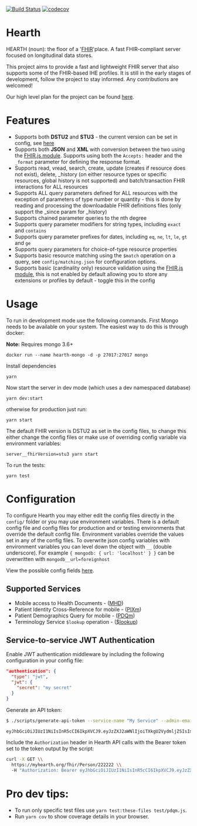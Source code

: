 [![Build Status](https://travis-ci.org/jembi/hearth.svg?branch=master)](https://travis-ci.org/jembi/hearth) [![codecov](https://codecov.io/gh/jembi/hearth/branch/master/graph/badge.svg)](https://codecov.io/gh/jembi/hearth)

# Hearth
HEARTH (noun): the floor of a '[FHIR](http://hl7.org/fhir/)'place. A fast FHIR-compliant server focused on longitudinal data stores.

This project aims to provide a fast and lightweight FHIR server that also supports some of the FHIR-based IHE profiles. It is still in the early stages of development, follow the project to stay informed. Any contributions are welcomed!

Our high level plan for the project can be found [here](https://docs.google.com/document/d/1wJr-A0xJFEwwR9y5c5tVGb0_rH7IQFBJRhMNRU31Fis/edit?usp=sharing).

# Features

* Supports both **DSTU2** and **STU3** - the current version can be set in config, see [here](https://github.com/jembi/hearth/blob/master/config/default.json#L6)
* Supports both **JSON** and **XML** with conversion between the two using the [FHIR.js module](https://www.npmjs.com/package/fhir). Supports using both the `Accepts:` header and the `_format` parameter for defining the response format.
* Supports read, vread, search, create, update (creates if resource does not exist), delete, _history (on either resource types or specific resources, global history is not supported) and batch/transaction FHIR interactions for ALL resources
* Supports ALL query parameters defined for ALL resources with the exception of parameters of type number or quantity - this is done by reading and processing the downloadable FHIR definitions files (only support the _since param for _history)
* Supports chained parameter queries to the nth degree
* Supports query parameter modifiers for string types, including `exact` and `contains`
* Supports query parameter prefixes for dates, including `eq`, `ne`, `lt`, `le`, `gt` and `ge`
* Supports query parameters for choice-of-type resource properties
* Supports basic resource matching using the `$match` operation on a query, see `config/matching.json` for configuration options.
* Supports basic (cardinality only) resource validation using the [FHIR.js module](https://www.npmjs.com/package/fhir), this is not enabled by default allowing you to store any extensions or profiles by default - toggle this in the config

# Usage
To run in development mode use the following commands. First Mongo needs to be available on your system. The easiest way to do this is through docker:

**Note:** Requires mongo 3.6+

```
docker run --name hearth-mongo -d -p 27017:27017 mongo
```
Install dependencies
```
yarn
```
Now start the server in dev mode (which uses a dev namespaced database)
```
yarn dev:start
```
otherwise for production just run:
```
yarn start
```

The default FHIR version is DSTU2 as set in the config files, to change this either change the config files or make use of overriding config variable via environment variables:
```
server__fhirVersion=stu3 yarn start
```

To run the tests:
```
yarn test
```

# Configuration

To configure Hearth you may either edit the config files directly in the `config/` folder or you may use environment variables. There is a default config file and config files for production and or testing environments that override the default config file. Environment variables override the values set in any of the config files. To overwrite json config variables with environment variables you can level down the object with `__` (double underscore).  For example `{ mongodb: { url: 'localhost' } }` can be overwritten with `mongodb__url=foreignhost`

View the possible config fields [here](https://github.com/jembi/hearth/blob/master/config/default.json).

## Supported Services
* Mobile access to Health Documents - ([MHD](http://www.ihe.net/uploadedFiles/Documents/ITI/IHE_ITI_Suppl_MHD.pdf))
* Patient Identity Cross-Reference for mobile - ([PIXm](http://ihe.net/uploadedFiles/Documents/ITI/IHE_ITI_Suppl_PIXm.pdf))
* Patient Demographics Query for mobile - ([PDQm](http://www.ihe.net/uploadedFiles/Documents/ITI/IHE_ITI_Suppl_PDQm.pdf))
* Terminology Service `$lookup` operation - ([$lookup](https://www.hl7.org/fhir/DSTU2/valueset-operations.html#lookup))

## Service-to-service JWT Authentication

Enable JWT authentication middleware by including the following configuration in your config file:

```json
"authentication": {
  "type": "jwt",
  "jwt": {
    "secret": "my secret"
  }
}
```

Generate an API token:

```bash
$ ./scripts/generate-api-token --service-name "My Service" --admin-email admin@my-service.org --secret "my secret"

eyJhbGciOiJIUzI1NiIsInR5cCI6IkpXVCJ9.eyJzZXJ2aWNlIjoiTXkgU2VydmljZSIsImVtYWlsIjoiYWRtaW5AbXktc2VydmljZS5vcmciLCJ0eXBlIjoic2VydmljZSIsImlhdCI6MTUzMjQyNjg2NywiaXNzIjoiSGVhcnRoIn0.bQomDjWkwSrTyYAiX917kiKZvbsh9httwqRGEMvqZak
```

Include the `Authorization` header in Hearth API calls with the Bearer token set to the token output by the script:

```bash
curl -X GET \\
  https://myhearth.org/fhir/Person/222222 \\
  -H "Authorization: Bearer eyJhbGciOiJIUzI1NiIsInR5cCI6IkpXVCJ9.eyJzZXJ2aWNlIjoiTXkgU2VydmljZSIsImVtYWlsIjoiYWRtaW5AbXktc2VydmljZS5vcmciLCJ0eXBlIjoic2VydmljZSIsImlhdCI6MTUzMjQyNjg2NywiaXNzIjoiSGVhcnRoIn0.bQomDjWkwSrTyYAiX917kiKZvbsh9httwqRGEMvqZak"
```

# Pro dev tips:
* To run only specific test files use `yarn test:these-files test/pdqm.js`.
* Run `yarn cov` to show coverage details in your browser.
